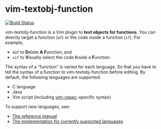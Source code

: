 # vim-textobj-function

[![Build Status](https://travis-ci.org/kana/vim-textobj-function.png)](https://travis-ci.org/kana/vim-textobj-function)




vim-textobj-function is a Vim plugin to **text objects for functions**.  You can
directly target a function (`af`) or the code inside a function (`if`).
For example,

* `daf` to <strong>D</strong>elete <strong>A</strong> <strong>F</strong>unction, and
* `vif` to <strong>V</strong>isually select the code <strong>I</strong>nside a <strong>F</strong>unction.

The syntax of a "function" is varied for each language.  So that you have to
tell the syntax of a function to vim-textobj-function before editing.  By
default, the following languages are supported:

* C language
* Java
* Vim script
  (including [vim-vspec](https://github.com/kana/vim-vspec)-specific syntax)

To support new languages, see:

* [The reference manual](https://github.com/kana/vim-textobj-function/blob/master/doc/textobj-function.txt)
* [The implementation for currently supported languages](https://github.com/kana/vim-textobj-function/tree/master/after/ftplugin)




<!-- vim: set expandtab shiftwidth=4 softtabstop=4 textwidth=78 : -->
